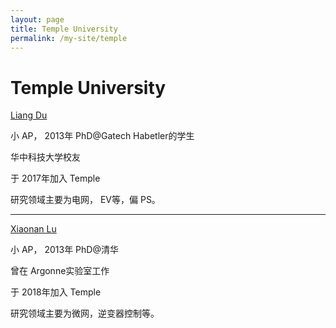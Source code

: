 ```yaml
---
layout: page
title: Temple University
permalink: /my-site/temple
---
```

# Temple University

[Liang Du](https://engineering.temple.edu/about/faculty-staff/liang-du-tuh42721)

小 AP， 2013年 PhD@Gatech Habetler的学生

华中科技大学校友

于 2017年加入 Temple

研究领域主要为电网， EV等，偏 PS。

---

[Xiaonan Lu](https://engineering.temple.edu/about/faculty-staff/xiaonan-lu-tuj96593)

小 AP， 2013年 PhD@清华

曾在 Argonne实验室工作

于 2018年加入 Temple

研究领域主要为微网，逆变器控制等。
